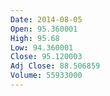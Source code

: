 ```yaml
---
Date: 2014-08-05
Open: 95.360001
High: 95.68
Low: 94.360001
Close: 95.120003
Adj Close: 88.506859
Volume: 55933000
---
```

